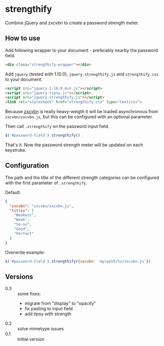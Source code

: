 strengthify
===========

Combine jQuery and zxcvbn to create a password strength meter.

How to use
----------

Add following wrapper to your document - preferably nearby the
password field.

```HTML
<div class="strengthify-wrapper"></div>
```

Add `jquery` (tested with 1.10.0), `jquery.strengthify.js` and
`strengthify.css` to your document.

```HTML
<script src="jquery-1.10.0.min.js"></script>
<script src="jquery-tipsy.js"></script>
<script src="jquery.strengthify.js"></script>
<link rel="stylesheet" href="strengthify.css" type="text/css">
```

Because [zxcvbn](https://github.com/lowe/zxcvbn) is really
heavy-weigth it will be loaded asynchronous from `zxcvbn/zxcvbn.js`,
but this can be configured with an optional parameter.

Then call `.strengthify` on the password input field.

```JavaScript
$('#password-field').strengthify()
```

That's it. Now the password strength meter will be updated on
each keystroke.

Configuration
-------------

The path and the title of the different strength categories can
be configured with the first parameter of `.strengthify`.

Default:

```JSON
{
  "zxcvbn": "zxcvbn/zxcvbn.js",
  "titles": [
    "Weakest",
    "Weak",
    "So-so",
    "Good",
    "Perfect"
  ]
}
```

Overwrite example:

```JavaScript
$('#password-field').strengthify({zxcvbn: 'my/path/to/zxcvbn.js'})
```

Versions
--------

<dl>
  <dt>0.3</dt>
  <dd>some fixes:
    <ul>
      <li>migrate from "display" to "opacity"</li>
      <li>fix pasting to input field</li>
      <li>add tipsy with strength</li>
    </ul>
  </dd>
  <dt>0.2</dt>
  <dd>solve mimetype issues</dd>
  <dt>0.1</dt>
  <dd>Initial version</dd>
</dl>
